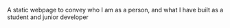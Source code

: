A static webpage to convey who I am as a person, and what I have built as a student and junior developer

